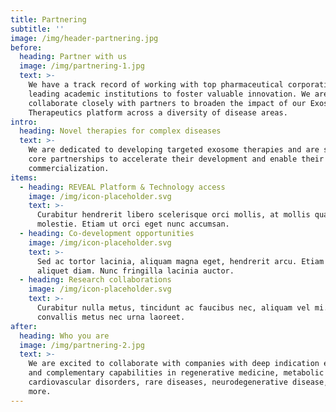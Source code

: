 ```yaml
---
title: Partnering
subtitle: ''
image: /img/header-partnering.jpg
before:
  heading: Partner with us
  image: /img/partnering-1.jpg
  text: >-
    We have a track record of working with top pharmaceutical corporations and
    leading academic institutions to foster valuable innovation. We are eager to
    collaborate closely with partners to broaden the impact of our Exosome
    Therapeutics platform across a diversity of disease areas.
intro:
  heading: Novel therapies for complex diseases
  text: >-
    We are dedicated to developing targeted exosome therapies and are seeking
    core partnerships to accelerate their development and enable their
    commercialization.
items:
  - heading: REVEAL Platform & Technology access
    image: /img/icon-placeholder.svg
    text: >-
      Curabitur hendrerit libero scelerisque orci mollis, at mollis quam
      molestie. Etiam ut orci eget nunc accumsan.
  - heading: Co-development opportunities
    image: /img/icon-placeholder.svg
    text: >-
      Sed ac tortor lacinia, aliquam magna eget, hendrerit arcu. Etiam non
      aliquet diam. Nunc fringilla lacinia auctor.
  - heading: Research collaborations
    image: /img/icon-placeholder.svg
    text: >-
      Curabitur nulla metus, tincidunt ac faucibus nec, aliquam vel mi. Sed
      convallis metus nec urna laoreet.
after:
  heading: Who you are
  image: /img/partnering-2.jpg
  text: >-
    We are excited to collaborate with companies with deep indication expertise
    and complementary capabilities in regenerative medicine, metabolic and
    cardiovascular disorders, rare diseases, neurodegenerative disease, and
    more.
---
```


